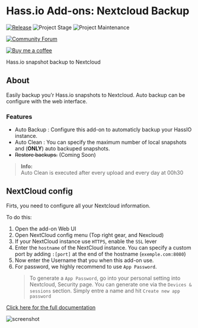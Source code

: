# Hass.io Add-ons: Nextcloud Backup

[![Release][release-shield]][release] ![Project Stage][project-stage-shield] ![Project Maintenance][maintenance-shield]

[![Community Forum][forum-shield]][forum]

[![Buy me a coffee][buymeacoffee-shield]][buymeacoffee]

Hass.io snapshot backup to Nextcloud

## About

Easily backup you'r Hass.io snapshots to Nextcloud.
Auto backup can be configure with the web interface.
### Features
- Auto Backup : Configure this add-on to automaticly backup your HassIO instance.
- Auto Clean : You can specify the maximum number of local snapshots and (__ONLY__) auto backuped snapshots.
- ~~Restore backups.~~ (Coming Soon)
> __Info:__<br>
> Auto Clean is executed after every upload and every day at 00h30


## NextCloud config

Firts, you need to configure all your Nextcloud information.

To do this:
1. Open the add-on Web UI
1. Open NextCloud config menu (Top right gear, and Nexcloud)
1. If your NextCloud instance use `HTTPS`, enable the `SSL` lever
1. Enter the `hostname` of the NextCloud instance. You can specify a custom port by adding `:[port]` at the end of the hostname (`exemple.com:8080`)
1. Now enter the Username that you when this add-on use.
1. For password, we highly recommend to use `App Password`.<br>
    >To generate a `App Password`, go into your personal setting into Nextcloud, Security page. You can generate one via the `Devices & sessions` section. Simply entre a name and hit `Create new app password`

[Click here for the full documentation][docs]

![screenshot][image]

[buymeacoffee-shield]: https://www.buymeacoffee.com/assets/img/guidelines/download-assets-sm-2.svg
[buymeacoffee]: https://www.buymeacoffee.com/seb6596
[docs]: https://github.com/Sebclem/hassio-nextcloud-backup/blob/master/README.md
[forum-shield]: https://img.shields.io/badge/community-forum-brightgreen.svg
[forum]: https://community.home-assistant.io/
[maintenance-shield]: https://img.shields.io/maintenance/yes/2020.svg
[project-stage-shield]: https://img.shields.io/badge/project%20stage-beta-red.svg
[release-shield]: https://img.shields.io/badge/version-v0.7.3-blue.svg
[release]:  https://img.shields.io/badge/version-v0.7.3-blue.svg
[image]: https://github.com/Sebclem/hassio-nextcloud-backup/raw/master/images/screenshot.png